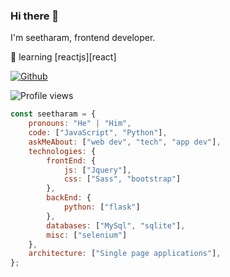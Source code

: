 ### Hi there 👋

I'm seetharam, frontend developer.

🧠 learning [reactjs][react]  

<a href="https://github.com/seetharamvanamareddi"><img src="https://img.shields.io/badge/github--_.svg?style=social&logo=Github" alt="Github"></a>

![Profile views](https://gpvc.arturio.dev/seetharamvanamreddi) 

```javascript
const seetharam = {
    pronouns: "He" | "Him",
    code: ["JavaScript", "Python"],
    askMeAbout: ["web dev", "tech", "app dev"],
    technologies: {
        frontEnd: {
            js: ["Jquery"],
            css: ["Sass", "bootstrap"]
        },
        backEnd: {
            python: ["flask"]
        },
        databases: ["MySql", "sqlite"],
        misc: ["selenium"]
    },
    architecture: ["Single page applications"],
};
```





<!--
**seetharamvanamareddi/seetharamvanamareddi** is a ✨ _special_ ✨ repository because its `README.md` (this file) appears on your GitHub profile.

Here are some ideas to get you started:

- 🔭 I’m currently working on ...
- 🌱 I’m currently learning ...
- 👯 I’m looking to collaborate on ...
- 🤔 I’m looking for help with ...
- 💬 Ask me about ...
- 📫 How to reach me: ...
- 😄 Pronouns: ...
- ⚡ Fun fact: ...
-->
